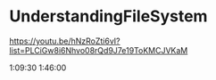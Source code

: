 # UnderstandingFileSystem
https://youtu.be/hNzRoZti6vI?list=PLCiGw8i6Nhvo08rQd9J7e19ToKMCJVKaM

1:09:30
1:46:00